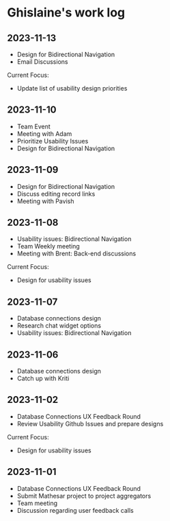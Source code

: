 # Ghislaine's work log

## 2023-11-13
- Design for Bidirectional Navigation
- Email Discussions

Current Focus:
- Update list of usability design priorities

## 2023-11-10
- Team Event
- Meeting with Adam
- Prioritize Usability Issues
- Design for Bidirectional Navigation

## 2023-11-09
- Design for Bidirectional Navigation
- Discuss editing record links
- Meeting with Pavish

## 2023-11-08

- Usability issues: Bidirectional Navigation
- Team Weekly meeting
- Meeting with Brent: Back-end discussions

Current Focus:
- Design for usability issues

## 2023-11-07

- Database connections design
- Research chat widget options
- Usability issues: Bidirectional Navigation

## 2023-11-06

- Database connections design
- Catch up with Kriti

## 2023-11-02

- Database Connections UX Feedback Round
- Review Usability Github Issues and prepare designs

Current Focus:
- Design for usability issues

## 2023-11-01

- Database Connections UX Feedback Round
- Submit Mathesar project to project aggregators
- Team meeting
- Discussion regarding user feedback calls
